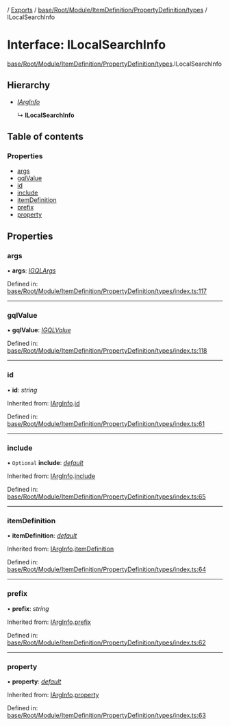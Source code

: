 [](../README.md) / [Exports](../modules.md) / [base/Root/Module/ItemDefinition/PropertyDefinition/types](../modules/base_root_module_itemdefinition_propertydefinition_types.md) / ILocalSearchInfo

# Interface: ILocalSearchInfo

[base/Root/Module/ItemDefinition/PropertyDefinition/types](../modules/base_root_module_itemdefinition_propertydefinition_types.md).ILocalSearchInfo

## Hierarchy

* [*IArgInfo*](base_root_module_itemdefinition_propertydefinition_types.iarginfo.md)

  ↳ **ILocalSearchInfo**

## Table of contents

### Properties

- [args](base_root_module_itemdefinition_propertydefinition_types.ilocalsearchinfo.md#args)
- [gqlValue](base_root_module_itemdefinition_propertydefinition_types.ilocalsearchinfo.md#gqlvalue)
- [id](base_root_module_itemdefinition_propertydefinition_types.ilocalsearchinfo.md#id)
- [include](base_root_module_itemdefinition_propertydefinition_types.ilocalsearchinfo.md#include)
- [itemDefinition](base_root_module_itemdefinition_propertydefinition_types.ilocalsearchinfo.md#itemdefinition)
- [prefix](base_root_module_itemdefinition_propertydefinition_types.ilocalsearchinfo.md#prefix)
- [property](base_root_module_itemdefinition_propertydefinition_types.ilocalsearchinfo.md#property)

## Properties

### args

• **args**: [*IGQLArgs*](gql_querier.igqlargs.md)

Defined in: [base/Root/Module/ItemDefinition/PropertyDefinition/types/index.ts:117](https://github.com/onzag/itemize/blob/3efa2a4a/base/Root/Module/ItemDefinition/PropertyDefinition/types/index.ts#L117)

___

### gqlValue

• **gqlValue**: [*IGQLValue*](gql_querier.igqlvalue.md)

Defined in: [base/Root/Module/ItemDefinition/PropertyDefinition/types/index.ts:118](https://github.com/onzag/itemize/blob/3efa2a4a/base/Root/Module/ItemDefinition/PropertyDefinition/types/index.ts#L118)

___

### id

• **id**: *string*

Inherited from: [IArgInfo](base_root_module_itemdefinition_propertydefinition_types.iarginfo.md).[id](base_root_module_itemdefinition_propertydefinition_types.iarginfo.md#id)

Defined in: [base/Root/Module/ItemDefinition/PropertyDefinition/types/index.ts:61](https://github.com/onzag/itemize/blob/3efa2a4a/base/Root/Module/ItemDefinition/PropertyDefinition/types/index.ts#L61)

___

### include

• `Optional` **include**: [*default*](../classes/base_root_module_itemdefinition_include.default.md)

Inherited from: [IArgInfo](base_root_module_itemdefinition_propertydefinition_types.iarginfo.md).[include](base_root_module_itemdefinition_propertydefinition_types.iarginfo.md#include)

Defined in: [base/Root/Module/ItemDefinition/PropertyDefinition/types/index.ts:65](https://github.com/onzag/itemize/blob/3efa2a4a/base/Root/Module/ItemDefinition/PropertyDefinition/types/index.ts#L65)

___

### itemDefinition

• **itemDefinition**: [*default*](../classes/base_root_module_itemdefinition.default.md)

Inherited from: [IArgInfo](base_root_module_itemdefinition_propertydefinition_types.iarginfo.md).[itemDefinition](base_root_module_itemdefinition_propertydefinition_types.iarginfo.md#itemdefinition)

Defined in: [base/Root/Module/ItemDefinition/PropertyDefinition/types/index.ts:64](https://github.com/onzag/itemize/blob/3efa2a4a/base/Root/Module/ItemDefinition/PropertyDefinition/types/index.ts#L64)

___

### prefix

• **prefix**: *string*

Inherited from: [IArgInfo](base_root_module_itemdefinition_propertydefinition_types.iarginfo.md).[prefix](base_root_module_itemdefinition_propertydefinition_types.iarginfo.md#prefix)

Defined in: [base/Root/Module/ItemDefinition/PropertyDefinition/types/index.ts:62](https://github.com/onzag/itemize/blob/3efa2a4a/base/Root/Module/ItemDefinition/PropertyDefinition/types/index.ts#L62)

___

### property

• **property**: [*default*](../classes/base_root_module_itemdefinition_propertydefinition.default.md)

Inherited from: [IArgInfo](base_root_module_itemdefinition_propertydefinition_types.iarginfo.md).[property](base_root_module_itemdefinition_propertydefinition_types.iarginfo.md#property)

Defined in: [base/Root/Module/ItemDefinition/PropertyDefinition/types/index.ts:63](https://github.com/onzag/itemize/blob/3efa2a4a/base/Root/Module/ItemDefinition/PropertyDefinition/types/index.ts#L63)
